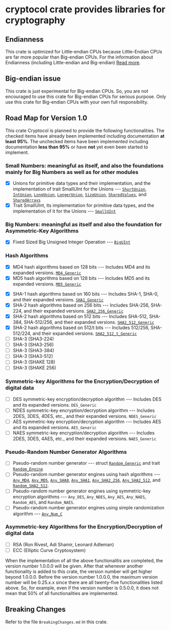 # cryptocol crate provides libraries for cryptography

## Endianness

This crate is optimized for Little-endian CPUs because Little-Endian CPUs
are far more popular than Big-endian CPUs. For the information about
Endianness (including Little-endian and Big-endian)
[Read more](https://en.wikipedia.org/wiki/Endianness).

## Big-endian issue

This crate is just experimental for Big-endian CPUs. So, you are not
encouraged to use this crate for Big-endian CPUs for serious purpose.
Only use this crate for Big-endian CPUs with your own full responsibility.

## Road Map for Version 1.0

This crate Cryptocol is planned to provide the following functionalities.
The checked items have already been implemented including documentation __at least 95%__. The unchecked items have been implemented including documentation __less than 95%__ or have __not__ yet even been started to implement.

### Small Numbers: meaningful as itself, and also the foundations mainly for Big Numbers as well as for other modules

- [X] Unions for primitive data types and their implementation, and the implementation
      of trait SmallUInt for the Unions --- 
      [`ShortUnion`](https://docs.rs/cryptocol/latest/cryptocol/number/short_union/union.ShortUnion.html#union.ShortUnion),
      [`IntUnion`](https://docs.rs/cryptocol/latest/cryptocol/number/int_union/union.IntUnion.html#union.IntUnion),
      [`LongUnion`](https://docs.rs/cryptocol/latest/cryptocol/number/long_union/union.LongUnion.html#union.LongUnion),
      [`LongerUnion`](https://docs.rs/cryptocol/latest/cryptocol/number/longer_union/union.LongerUnion.html#union.LongerUnion),
      [`SizeUnion`](https://docs.rs/cryptocol/latest/cryptocol/number/size_union/union.SizeUnion.html#union.SizeUnion),
      [`SharedValues`](https://docs.rs/cryptocol/latest/cryptocol/number/shared_values/union.SharedValues.html#union.SharedValues), and
      [`SharedArrays`](https://docs.rs/cryptocol/latest/cryptocol/number/shared_arrays/union.SharedArrays.html#union.SharedArrays)
- [X] Trait SmallUInt, its implementation for primitive data types, and the implementation
      of it for the Unions --- [`SmallUInt`](https://docs.rs/cryptocol/latest/cryptocol/number/small_uint/trait.SmallUInt.html#trait.SmallUInt)

<!--
- [ ] Trait SmallUInt and its implementation for primitive data types --- SmallUInt
    ===> Moved to Roadmap for ver. 2.0
-->

### Big Numbers: meaningful as itself and also the foundation for Asymmetric-Key Algorithms

- [X] Fixed Sized Big Unsigned Integer Operation --- [`BigUInt`](https://docs.rs/cryptocol/latest/cryptocol/number/big_uint/struct.BigUInt.html#struct.BigUInt)
<!--
- [ ] Fixed Sized Big Signed Integer Operation --- BigSInt
    ===> Moved to Roadmap for ver. 2.0
- [ ] Variable Sized Big Signed Integer Operation --- LargeInt
    ===> Moved to Roadmap for ver. 2.0 or higher
-->

### Hash Algorithms

<!--
- [ ] MD2 hash algorithms based on 128 bits
    --- Includes MD4 and its expanded versions.
    ===> Moved to Roadmap for ver. 2.0
-->

- [X] MD4 hash algorithms based on 128 bits
    --- Includes MD4 and its expanded versions.
    [`MD4_Generic`](https://docs.rs/cryptocol/latest/cryptocol/hash/md4/struct.MD4_Generic.html#struct.MD4_Generic)
- [X] MD5 hash algorithms based on 128 bits
    --- Includes MD5 and its expanded versions.
    [`MD5_Generic`](https://docs.rs/cryptocol/latest/cryptocol/hash/md5/struct.MD5_Generic.html#struct.MD5_Generic)

<!--
- [ ] MD6 hash algorithms based on 256 bits
    --- Includes MD4 and its expanded versions.
    ===> Moved to Roadmap for ver. 2.0
-->

- [X] SHA-1 hash algorithms based on 160 bits
    --- Includes SHA-1, SHA-0, and their expanded versions.
    [`SHA1_Generic`](https://docs.rs/cryptocol/latest/cryptocol/hash/sha1/struct.SHA1_Generic.html#struct.SHA1_Generic)
- [X] SHA-2 hash algorithms based on 256 bits
    --- Includes SHA-256, SHA-224, and their expanded versions.
    [`SHA2_256_Generic`](https://docs.rs/cryptocol/latest/cryptocol/hash/sha2_256/struct.SHA2_256_Generic.html#struct.SHA2_256_Generic)
- [X] SHA-2 hash algorithms based on 512 bits
    --- Includes SHA-512, SHA-384, SHA-512/256, and their expanded versions. [`SHA2_512_Generic`](https://docs.rs/cryptocol/latest/cryptocol/hash/sha2_512/struct.SHA2_512_Generic.html#struct.SHA2_512_Generic)
- [X] SHA-2 hash algorithms based on 512/t bits
    --- Includes 512/256, SHA-512/224, and their expanded versions.
    [`SHA2_512_t_Generic`](https://docs.rs/cryptocol/latest/cryptocol/hash/sha2_512_t/struct.SHA2_512_t_Generic.html#struct.SHA2_512_t_Generic)
- [ ] SHA-3 (SHA3-224)
- [ ] SHA-3 (SHA3-256)
- [ ] SHA-3 (SHA3-384)
- [ ] SHA-3 (SHA3-512)
- [ ] SHA-3 (SHAKE 128)
- [ ] SHA-3 (SHAKE 256)

<!--
- [ ] RIPEMD hash algorithms based on 256 bits
    --- Includes RIPEMD and its expanded versions.
    ===> Moved to Roadmap for ver. 2.0
- [ ] BLAKE2 hash algorithms based on 256 bits
    --- Includes BLAKE2 and its expanded versions.
    ===> Moved to Roadmap for ver. 2.0
- [ ] BLAKE3 hash algorithms based on 256 bits
    --- Includes BLAKE3 and its expanded versions.
    ===> Moved to Roadmap for ver. 2.0
-->

### Symmetric-key Algorithms for the Encryption/Decryption of digital data

<!--
- [ ] Lucifer symmetric-key encryption/decryption algorithm
    --- Includes Lucifer and its expanded versions. `Lucifer_Generic`
    ===> Moved to Roadmap for ver. 2.0
- [ ] Bluefish symmetric-key encryption/decryption algorithm
    --- Includes Bluefish and its expanded versions. `Bluefish_Generic`
    ===> Moved to Roadmap for ver. 2.0
- [ ] Twofish symmetric-key encryption/decryption algorithm
    --- Includes Twofish and its expanded versions. `Twofish_Generic`
    ===> Moved to Roadmap for ver. 2.0
-->

- [ ] DES symmetric-key encryption/decryption algorithm
    --- Includes DES and its expanded versions. `DES_Generic`
- [ ] NDES symmetric-key encryption/decryption algorithm
    --- Includes 2DES, 3DES, 4DES, etc., and their expanded versions. `NDES_Generic`
- [ ] AES symmetric-key encryption/decryption algorithm
    --- Includes AES and its expanded versions. `AES_Generic`
- [ ] NAES symmetric-key encryption/decryption algorithm
    --- Includes 2DES, 3DES, 4AES, etc., and their expanded versions. `NAES_Generic`

<!--
- [ ] SEED symmetric-key encryption/decryption algorithm
    --- Includes SEED and its expanded versions. `SEED_Generic`
    ===> Moved to Roadmap for ver. 2.0
- [ ] HIGHT symmetric-key encryption/decryption algorithm
    --- Includes HIGHT and its expanded versions. `HIGHT_Generic`
    ===> Moved to Roadmap for ver. 2.0
- [ ] ARIA symmetric-key encryption/decryption algorithm
    --- Includes ARIA and its expanded versions. `ARIA_Generic`
    ===> Moved to Roadmap for ver. 2.0
- [ ] LEA symmetric-key encryption/decryption algorithm
    --- Includes LEA and its expanded versions. `LEA_Generic`
    ===> Moved to Roadmap for ver. 2.0
- [ ] RC2 symmetric-key encryption/decryption algorithm
    --- Includes RC2 and its expanded versions. `RC2_Generic`
    ===> Moved to Roadmap for ver. 2.0
- [ ] RC4 symmetric-key encryption/decryption algorithm
    --- Includes RC4 and its expanded versions. `RC4_Generic`
    ===> Moved to Roadmap for ver. 2.0
- [ ] RC5 symmetric-key encryption/decryption algorithm
    --- Includes RC5 and its expanded versions. `RC5_Generic`
    ===> Moved to Roadmap for ver. 2.0
- [ ] RC6 symmetric-key encryption/decryption algorithm
    --- Includes RC6 and its expanded versions. `RC6_Generic`
    ===> Moved to Roadmap for ver. 2.0
- [ ] Salsa20 symmetric-key encryption/decryption algorithm
    --- Includes Salsa20 and its expanded versions. `Salsa20_Generic`
    ===> Moved to Roadmap for ver. 2.0
- [ ] Chacha20 symmetric-key encryption/decryption algorithm
    --- Includes Chacha20 and its expanded versions. `Chacha20_Generic`
    ===> Moved to Roadmap for ver. 2.0
- [ ] IDEA symmetric-key encryption/decryption algorithm
    --- Includes IDEA and its expanded versions. `IDEA_Generic`
    ===> Moved to Roadmap for ver. 2.0
-->

### Pseudo-Random Number Generator Algorithms

- [ ] Pseudo-random number generator ---
    struct [`Random_Generic`](https://docs.rs/cryptocol/latest/cryptocol/random/random/struct.Random_Generic.html#struct.Random_Generic) and
    trait [`Random_Engine`](https://docs.rs/cryptocol/latest/cryptocol/random/trait_random_engine/trait.Random_Engine.html#trait.Random_Engine)
- [ ] Pseudo-random number generator engines using hash algorithms ---
    [`Any_MD4`](https://docs.rs/cryptocol/latest/cryptocol/random/random/type.Any_MD4.html#type.Any_MD4),
    [`Any_MD5`](https://docs.rs/cryptocol/latest/cryptocol/random/random/type.Any_MD5.html#type.Any_MD5),
    [`Any_SHA0`](https://docs.rs/cryptocol/latest/cryptocol/random/random/type.Any_SHA0.html#type.Any_SHA0),
    [`Any_SHA1`](https://docs.rs/cryptocol/latest/cryptocol/random/random/type.Any_SHA1.html#type.Any_SHA1),
    [`Any_SHA2_256`](https://docs.rs/cryptocol/latest/cryptocol/random/random/type.Any_SHA2_256.html#type.Any_SHA2_256),
    [`Any_SHA2_512`](https://docs.rs/cryptocol/latest/cryptocol/random/random/type.Any_SHA2_512.html#type.Any_SHA2_512), and
    [`Random_SHA2_512`](https://docs.rs/cryptocol/latest/cryptocol/random/random/type.Random_SHA2_512.html#type.Random_SHA2_512).
- [ ] Pseudo-random number generator engines using symmetric-key encryption algorithms ---
    `Any_DES`, `Any_NDES`, `Any_AES`, `Any_NAES`, `Random_AES`, and `Random_NAES`.
- [ ] Pseudo-random number generator engines using simple randomization algorithm ---
    [`Any_Num_C`](https://docs.rs/cryptocol/latest/cryptocol/random/random/type.Any_Num_C.html#type.Any_Num_C)

### Asymmetric-key Algorithms for the Encryption/Decryption of digital data

<!--
- [ ] Diffie-Hellman
    ===> Moved to Roadmap for ver. 2.0
- [ ] ElGamal
    ===> Moved to Roadmap for ver. 2.0
-->

- [ ] RSA (Ron Rivest, Adi Shamir, Leonard Adleman)
- [ ] ECC (Elliptic Curve Cryptosystem)

<!--
- [ ] Rabin
    ===> Moved to Roadmap for ver. 2.0
-->

When the implementation of all the above functionalitis are completed,
the version number 1.0.0.0 will be given. After that whenever another
functionality is added to this crate, the version number will get higher
beyond 1.0.0.0. Before the version number 1.0.0.0, the maximum version
number will be 0.25.x.x since there are all twenty-five functionalities
listed above. So, for example, even if the version number is 0.5.0.0,
it does not mean that 50% of all functionalities are implemented.

## Breaking Changes

Refer to the file `BreakingChanges.md` in this crate.
